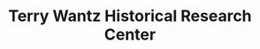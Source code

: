 ---
layout: repo
title: "Terry Wantz Historical Research Center"
id: 4062
permalink: repos/4062/
---